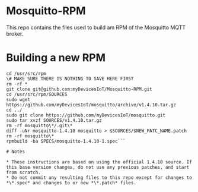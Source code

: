 # Mosquitto-RPM

This repo contains the files used to build am RPM of the Mosquitto MQTT broker.

# Building a new RPM

```ssh $BUILD_SERVER
cd /usr/src/rpm
\# MAKE SURE THERE IS NOTHING TO SAVE HERE FIRST
rm -rf *
git clone git@github.com:myDevicesIoT/Mosquitto-RPM.git
cd /usr/src/rpm/SOURCES
sudo wget https://github.com/myDevicesIoT/mosquitto/archive/v1.4.10.tar.gz
cd ../
sudo git clone https://github.com/myDevicesIoT/mosquitto.git
sudo tar xvzf SOURCES/v1.4.10.tar.gz
rm -rf mosquitto\*/.git\*
diff -uNr mosquitto-1.4.10 mosquitto > $SOURCES/$NEW_PATC_NAME.patch
rm -rf mosquitto\*
rpmbuild -ba SPECS/mosquitto-1.4.10-1.spec```

# Notes

* These instructions are based on using the official 1.4.10 source. If this base version changes, do not use any previous patches, and start from scratch.
* Do not commit any resulting files to this repo except for changes to *\*.spec* and changes to or new *\*.patch* files.
